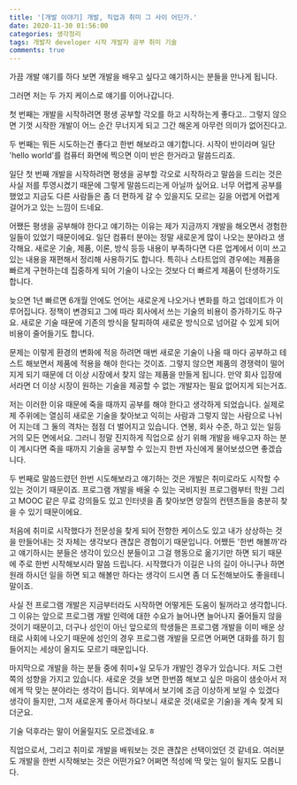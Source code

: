 ```yaml
---
title: '[개발 이야기] 개발, 직업과 취미 그 사이 어딘가.'
date: 2020-11-30 01:56:00
categories: 생각정리
tags: 개발자 developer 시작 개발자 공부 취미 기술
comments: true
---
```


가끔 개발 얘기를 하다 보면 개발을 배우고 싶다고 얘기하시는 분들을 만나게 됩니다.

그러면 저는 두 가지 케이스로 얘기를 이어나갑니다.

첫 번째는 개발을 시작하려면 평생 공부할 각오를 하고 시작하는게 좋다고.. 그렇지 않으면 기껏 시작한 개발이 어느 순간 무너지게 되고 그간 해온게 아무런 의미가 없어진다고.

두 번째는 뭐든 시도하는건 좋다고 한번 해보라고 얘기합니다. 시작이 반이라며 일단 'hello world'를 컴퓨터 화면에 찍으면 이미 반은 한거라고 말씀드리죠.

일단 첫 번째 개발을 시작하려면 평생을 공부할 각오로 시작하라고 말씀을 드리는 것은 사실 저를 투영시켰기 때문에 그렇게 말씀드리는게 아닐까 싶어요. 너무 어렵게 공부를 했었고 지금도 다른 사람들은 좀 더 편하게 갈 수 있을지도 모르는 길을 어렵게 어렵게 걸어가고 있는 느낌이 드네요.

어쨌든 평생을 공부해야 한다고 얘기하는 이유는 제가 지금까지 개발을 해오면서 경험한 일들이 있었기 때문이에요. 일단 컴퓨터 분야는 정말 새로운게 많이 나오는 분야라고 생각해요. 새로운 기술, 제품, 이론, 방식 등등 내용이 부족하다면 다른 업계에서 이미 쓰고 있는 내용을 재편해서 정리해 사용하기도 합니다. 특히나 스타트업의 경우에는 제품을 빠르게 구현하는데 집중하게 되어 기술이 나오는 것보다 더 빠르게 제품이 탄생하기도 합니다.

늦으면 1년 빠르면 6개월 안에도 언어는 새로운게 나오거나 변화를 하고 업데이트가 이루어집니다. 정책이 변경되고 그에 따라 회사에서 쓰는 기술의 비용이 증가하기도 하구요. 새로운 기술 때문에 기존의 방식을 탈피하여 새로운 방식으로 넘어갈 수 있게 되어 비용이 줄어들기도 합니다.

문제는 이렇게 환경의 변화에 적응 하려면 매번 새로운 기술이 나올 때 마다 공부하고 테스트 해보면서 제품에 적용을 해야 한다는 것이죠. 그렇지 않으면 제품의 경쟁력이 떨어지게 되기 때문에 더 이상 시장에서 찾지 않는 제품을 만들게 됩니다. 만약 회사 입장에서라면 더 이상 시장이 원하는 기술을 제공할 수 없는 개발자는 필요 없어지게 되는거죠.

저는 이러한 이유 때문에 죽을 때까지 공부를 해야 한다고 생각하게 되었습니다. 실제로 제 주위에는 열심히 새로운 기술을 찾아보고 익히는 사람과 그렇지 않는 사람으로 나뉘어 지는데 그 둘의 격차는 점점 더 벌어지고 있습니다. 연봉, 회사 수준, 하고 있는 일등 거의 모든 면에서요. 그러니 정말 진지하게 직업으로 삼기 위해 개발을 배우고자 하는 분이 계시다면 죽을 때까지 기술을 공부할 수 있는지 한번 자신에게 물어보셨으면 좋겠습니다.

두 번째로 말씀드렸던 한번 시도해보라고 얘기하는 것은 개발은 취미로라도 시작할 수 있는 것이기 때문이죠. 프로그램 개발을 배울 수 있는 국비지원 프로그램부터 학원 그리고 MOOC 같은 무료 강의들도 있고 인터넷을 좀 찾아보면 양질의 컨텐츠들을 충분히 찾을 수 있기 때문이에요. 

처음에 취미로 시작했다가 전문성을 찾게 되어 전향한 케이스도 있고 내가 상상하는 것을 만들어내는 것 자체는 생각보다 괜찮은 경험이기 때문입니다. 어쨌든 '한번 해볼까'라고 얘기하시는 분들은 생각이 있으신 분들이고 그걸 행동으로 옮기기만 하면 되기 때문에 주로 한번 시작해보시라 말씀 드립니다. 시작했다가 이길은 나의 길이 아니구나 하면 원래 하시던 일을 하면 되고 해볼만 하다는 생각이 드시면 좀 더 도전해보아도 좋을테니 말이죠.

사실 전 프로그램 개발은 지금부터라도 시작하면 어떻게든 도움이 될꺼라고 생각합니다. 그 이유는 앞으로 프로그램 개발 인력에 대한 수요가 늘어나면 늘어나지 줄어들지 않을 것이기 때문이고, 더구나 성인이 아닌 앞으로의 학생들은 프로그램 개발을 이미 배운 상태로 사회에 나오기 때문에 성인의 경우 프로그램 개발을 모르면 어쩌면 대화를 하기 힘들어지는 세상이 올지도 모르기 때문입니다.

마지막으로 개발을 하는 분들 중에 취미+일 모두가 개발인 경우가 있습니다. 저도 그런쪽의 성향을 가지고 있습니다. 새로운 것을 보면 한번쯤 해보고 싶은 마음이 샘솟아서 저에게 딱 맞는 분야라는 생각이 듭니다. 외부에서 보기에 조금 이상하게 보일 수 있겠다 생각이 들지만, 그저 새로운게 좋아서 하다보니 새로운 것(새로운 기술)을 계속 찾게 되더군요.

기술 덕후라는 말이 어울릴지도 모르겠네요.ㅎ

직업으로서, 그리고 취미로 개발을 배워보는 것은 괜찮은 선택이었던 것 같네요. 여러분도 개발을 한번 시작해보는 것은 어떤가요? 어쩌면 적성에 딱 맞는 일이 될지도 모릅니다.
